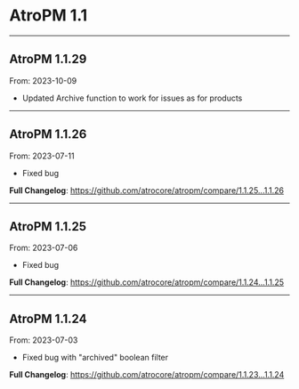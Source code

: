 # AtroPM 1.1


---

## AtroPM 1.1.29
From: 2023-10-09

* Updated Archive function to work for issues as for products

---

## AtroPM 1.1.26
From: 2023-07-11

* Fixed bug

**Full Changelog**: https://github.com/atrocore/atropm/compare/1.1.25...1.1.26

---

## AtroPM 1.1.25
From: 2023-07-06

* Fixed bug

**Full Changelog**: https://github.com/atrocore/atropm/compare/1.1.24...1.1.25

---

## AtroPM 1.1.24
From: 2023-07-03

* Fixed bug with "archived" boolean filter

**Full Changelog**: https://github.com/atrocore/atropm/compare/1.1.23...1.1.24
